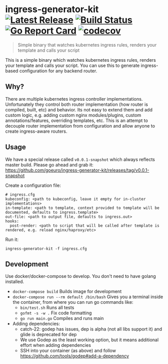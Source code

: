 # ingress-generator-kit [![Latest Release](https://img.shields.io/github/release/goeuro/ingress-generator-kit.svg)](https://github.com/goeuro/ingress-generator-kit/releases/latest) [![Build Status](https://travis-ci.org/goeuro/ingress-generator-kit.svg?branch=master)](https://travis-ci.org/goeuro/ingress-generator-kit) [![Go Report Card](https://goreportcard.com/badge/github.com/goeuro/ingress-generator-kit)](https://goreportcard.com/report/github.com/goeuro/ingress-generator-kit) [![codecov](https://codecov.io/gh/goeuro/ingress-generator-kit/branch/master/graph/badge.svg)](https://codecov.io/gh/goeuro/ingress-generator-kit)

> Simple binary that watches kubernetes ingress rules, renders your template and calls your script

This is a simple binary which watches kubernetes ingress rules, renders your template and calls your script.
You can use this to generate ingress-based configuration for any backend router.

## Why?

There are multiple kubernetes ingress controller implementations.
Unfortunately they control both router implementation (how router is compiled, built, etc) and behavior.
Its not easy to extend them and add custom logic, e.g. adding custom nginx modules/plugins, custom annotations/features, overriding templates, etc.
This is an attempt to decouple router implementation from configuration and allow anyone to create ingress-aware routers.

## Usage

We have a special release called `v0.0.1-snapshot` which always reflects master build.
Please go ahead and grab it: https://github.com/goeuro/ingress-generator-kit/releases/tag/v0.0.1-snapshot

Create a configuration file:

```
# ingress.cfg
kubeconfig: <path to kubeconfig, leave it empty for in-cluster implementations>
in-template: <path to template, context provided to template will be documented, defaults to ingress.template>
out-file: <path to output file, defaults to ingress.out>
hooks:
  post-render: <path to script that will be called after template is rendered, e.g. reload nginx/haproxy/etc>
```

Run it:

```
ingress-generator-kit -f ingress.cfg
```

## Development

Use docker/docker-compose to develop. You don't need to have golang installed.

* `docker-compose build` Builds image for development
* `docker-compose run --rm default /bin/bash` Gives you a terminal inside the container, from where you can run go commands like:
  * `bin/test.sh` Runs all tests
  * `gofmt -s -w .` Fix code formatting
  * `go run main.go` Compiles and runs main
* Adding dependencies:
  * catch-22: godep has issues, dep is alpha (not all libs support it) and glide is deprecated for dep
  * We use Godep as the least working option, but it means additional effort when adding dependencies
  * SSH into your container (as above) and follow https://github.com/tools/godep#add-a-dependency
